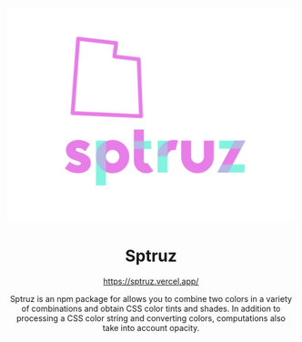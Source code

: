 <div align="center">
  <img src="https://raw.githubusercontent.com/sptruz/sptruz/main/assets/logo.svg" alt="@MKAbuMattar/sptruz"/>

  <h1>Sptruz</h1>

<a href="https://sptruz.vercel.app/">https://sptruz.vercel.app/</a>

  <p>Sptruz is an npm package for allows you to combine two colors in a variety of combinations and obtain CSS color tints and shades. In addition to processing a CSS color string and converting colors, computations also take into account opacity.</p>
</div>
